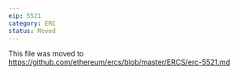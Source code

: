 ```yaml
---
eip: 5521
category: ERC
status: Moved
---
```


This file was moved to https://github.com/ethereum/ercs/blob/master/ERCS/erc-5521.md
